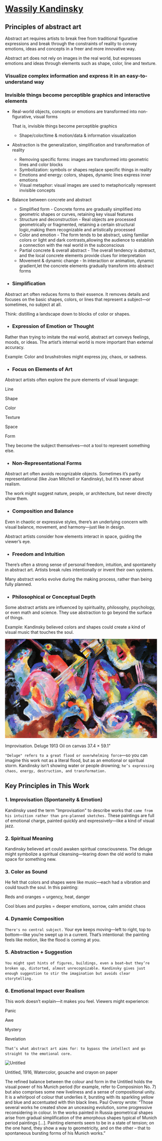 # [Wassily Kandinsky](https://www.wassilykandinsky.net/)
## Principles of abstract art 
Abstract art requires artists to break free from traditional figurative expressions and break through the constraints of reality to convey emotions, ideas and concepts in a freer and more innovative way. 

Abstract art does not rely on images in the real world, but expresses emotions and ideas through elements such as shape, color, line and texture.
### Visualize complex information and express it in an easy-to-understand way
### Invisible things become perceptible graphics and interactive elements
- Real-world objects, concepts or emotions are transformed into non-figurative, visual forms

  That is, invisible things become perceptible graphics
    - Shape/color/time & motion/data & information visualization
- Abstraction is the generalization, simplification and transformation of reality
    - Removing specific forms: images are transformed into geometric lines and color blocks
    - Symbolization: symbols or shapes replace specific things in reality
    - Emotions and energy: colors, shapes, dynamic lines express inner emotions
    - Visual metaphor: visual images are used to metaphorically represent invisible concepts
- Balance between concrete and abstract
    - Simplified form - Concrete forms are gradually simplified into geometric shapes or curves, retaining key visual features
    - Structure and deconstruction - Real objects are processed geometrically or fragmented, retaining a certain structural logic,making them recognizable and artistically processed
    - Color and emotion - The form tends to be abstract, using familiar colors or light and dark contrasts,allowing the audience to establish a connection with the real world in the subconscious
    - Partial concrete & overall abstract - The overall tendency is abstract, and the local concrete elements provide clues for interpretation
    - Movement & dynamic change - In interaction or animation, dynamic gradient,let the concrete elements gradually transform into abstract forms
- ### Simplification
Abstract art often reduces forms to their essence. It removes details and focuses on the basic shapes, colors, or lines that represent a subject—or sometimes, no subject at all.

Think: distilling a landscape down to blocks of color or shapes.

- ### Expression of Emotion or Thought
Rather than trying to imitate the real world, abstract art conveys feelings, moods, or ideas. The artist’s internal world is more important than external accuracy.

Example: Color and brushstrokes might express joy, chaos, or sadness.

- ### Focus on Elements of Art
Abstract artists often explore the pure elements of visual language:

Line

Shape

Color

Texture

Space

Form

They become the subject themselves—not a tool to represent something else.

- ### Non-Representational Forms
Abstract art often avoids recognizable objects. Sometimes it’s partly representational (like Joan Mitchell or Kandinsky), but it’s never about realism.

The work might suggest nature, people, or architecture, but never directly show them.

- ### Composition and Balance
Even in chaotic or expressive styles, there’s an underlying concern with visual balance, movement, and harmony—just like in design.

Abstract artists consider how elements interact in space, guiding the viewer’s eye.

- ### Freedom and Intuition
There’s often a strong sense of personal freedom, intuition, and spontaneity in abstract art. Artists break rules intentionally or invent their own systems.

Many abstract works evolve during the making process, rather than being fully planned.

- ### Philosophical or Conceptual Depth
Some abstract artists are influenced by spirituality, philosophy, psychology, or even math and science. They use abstraction to go beyond the surface of things.

Example: Kandinsky believed colors and shapes could create a kind of visual music that touches the soul.

![Improvisation-Deluge](./Improvisation-Deluge.jpg "Improvisation-Deluge")

Improvisation. Deluge 1913 Oil on canvas 37.4 × 59.1" 

```"Deluge" refers to a great flood or overwhelming force```—so you can imagine this work not as a literal flood, but as an emotional or spiritual storm. Kandinsky isn’t showing water or people drowning; 
```he’s expressing chaos, energy, destruction, and transformation.```

## Key Principles in This Work
### 1. Improvisation (Spontaneity & Emotion)
Kandinsky used the term "Improvisation" to describe works that ```came from his intuition rather than pre-planned sketches.``` These paintings are full of emotional charge, painted quickly and expressively—like a kind of visual jazz.
### 2. Spiritual Meaning
Kandinsky believed art could awaken spiritual consciousness. The deluge might symbolize a spiritual cleansing—tearing down the old world to make space for something new.
### 3. Color as Sound
He felt that colors and shapes were like music—each had a vibration and could touch the soul. In this painting:

Reds and oranges = urgency, heat, danger

Cool blues and purples = deeper emotions, sorrow, calm amidst chaos
### 4. Dynamic Composition
```There's no central subject.``` Your eye keeps moving—left to right, top to bottom—like you’re swept up in a current. That’s intentional: the painting feels like motion, like the flood is coming at you.
### 5. Abstraction + Suggestion
```You might spot hints of figures, buildings, even a boat—but they’re broken up, distorted, almost unrecognizable. Kandinsky gives just enough suggestion to stir the imagination but avoids clear storytelling.```
### 6. Emotional Impact over Realism
This work doesn’t explain—it makes you feel. Viewers might experience:

Panic

Awe

Mystery

Revelation

```That’s what abstract art aims for: to bypass the intellect and go straight to the emotional core.```

![Untitled](./Untitled.jpg "Untitled")

Untitled, 1916, Watercolor, gouache and crayon on paper

The refined balance between the colour and form in the Untitled holds the visual power of his Munich period (for example, refer to Composinion No. 7) but also comprises some new liveliness and a sense of compositional unity. It is a whirlpool of colour that underlies it, bursting with its sparkling yellow and blue and accentuated with thin black lines. Paul Overoy wrote: “Those several works he created show an unceasing evolution, some progressive reconsidering in colour. In the works painted in Russia geometrical shapes arise from gradual simplification of the amorphous shapes typical of Munich period paintings [...]. Painting elements seem to be in a state of tension; on the one hand, they show a way to geometricity, and on the other – that to spontaneous bursting forms of his Munich works.”